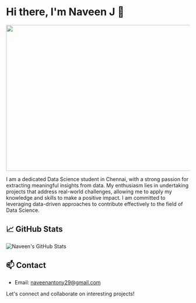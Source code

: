 # Hi there, I'm Naveen J 👋

<img src="https://www.caxsol.com/assets/img/data-analysis.gif" height="400" width="1000"/>

I am a dedicated Data Science student in Chennai, with a strong passion for extracting meaningful insights from data. My enthusiasm lies in undertaking projects that address real-world challenges, allowing me to apply my knowledge and skills to make a positive impact. I am committed to leveraging data-driven approaches to contribute effectively to the field of Data Science.

## 📈 GitHub Stats

![Naveen's GitHub Stats](https://github-readme-stats.vercel.app/api?username=naveenj01&show_icons=true&theme=dark)

## 📫 Contact

- Email: [naveenantony29@gmail.com](mailto:naveenantony29@gmail.com)

Let's connect and collaborate on interesting projects!

